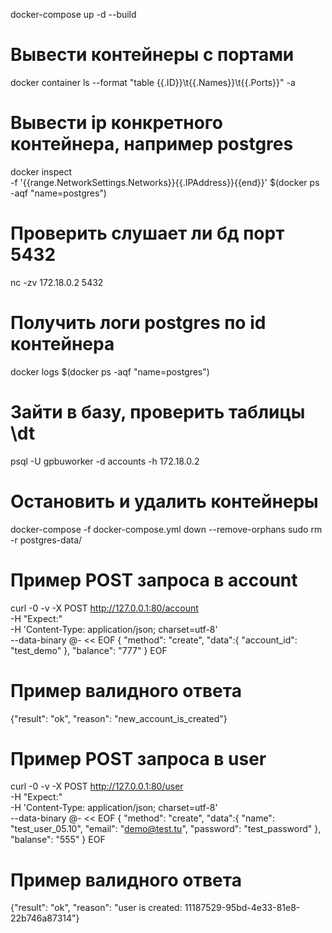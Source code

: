docker-compose up -d --build

# Вывести контейнеры с портами
docker container ls --format "table {{.ID}}\t{{.Names}}\t{{.Ports}}" -a

# Вывести ip конкретного контейнера, например postgres
docker inspect \
  -f '{{range.NetworkSettings.Networks}}{{.IPAddress}}{{end}}' $(docker ps -aqf "name=postgres")

# Проверить слушает ли бд порт 5432 
nc -zv 172.18.0.2 5432

# Получить логи postgres по id контейнера
docker logs $(docker ps -aqf "name=postgres")

# Зайти в базу, проверить таблицы \dt
psql -U gpbuworker -d accounts -h 172.18.0.2

# Остановить и удалить контейнеры
docker-compose -f docker-compose.yml down --remove-orphans
sudo rm -r postgres-data/

# Пример POST запроса в account
curl -0 -v -X POST http://127.0.0.1:80/account \
-H "Expect:" \
-H 'Content-Type: application/json; charset=utf-8' \
--data-binary @- << EOF
{ 
    "method": "create", 
    "data":{ 
        "account_id": "test_demo" 
    }, 
    "balance": "777" 
}
EOF

# Пример валидного ответа
{"result": "ok", "reason": "new_account_is_created"}


# Пример POST запроса в user
curl -0 -v -X POST http://127.0.0.1:80/user \
-H "Expect:" \
-H 'Content-Type: application/json; charset=utf-8' \
--data-binary @- << EOF
{ 
    "method": "create", 
    "data":{ 
        "name": "test_user_05.10", 
        "email": "demo@test.tu", 
        "password": "test_password" 
    }, 
    "balanse": "555" 
}
EOF

# Пример валидного ответа
{"result": "ok", "reason": "user is created: 11187529-95bd-4e33-81e8-22b746a87314"}